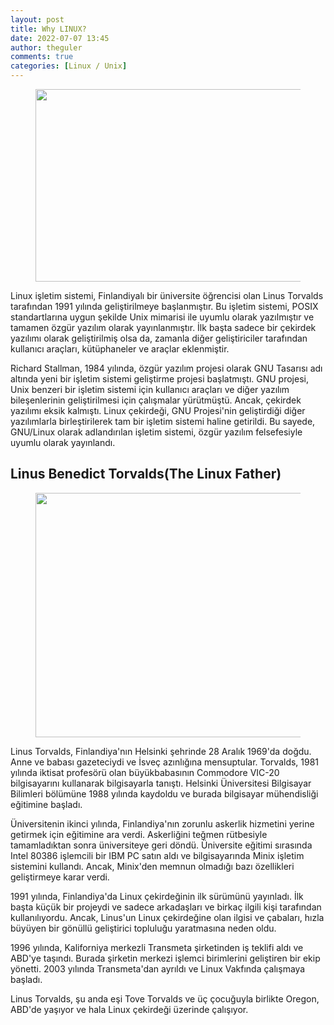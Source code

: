 ```yaml
---
layout: post
title: Why LINUX?
date: 2022-07-07 13:45
author: theguler
comments: true
categories: [Linux / Unix]
---
```

<!-- wp:image {"id":3435,"width":602,"height":308,"sizeSlug":"large","linkDestination":"none"} -->
<figure class="wp-block-image size-large is-resized"><img src="https://farukguler.com/assets/post_images/linux-1.png?w=1024" alt="" class="wp-image-3435" width="602" height="308" /></figure>
<!-- /wp:image -->

<!-- wp:paragraph -->
<p>Linux işletim sistemi, Finlandiyalı bir üniversite öğrencisi olan Linus Torvalds tarafından 1991 yılında geliştirilmeye başlanmıştır. Bu işletim sistemi, POSIX standartlarına uygun şekilde Unix mimarisi ile uyumlu olarak yazılmıştır ve tamamen özgür yazılım olarak yayınlanmıştır. İlk başta sadece bir çekirdek yazılımı olarak geliştirilmiş olsa da, zamanla diğer geliştiriciler tarafından kullanıcı araçları, kütüphaneler ve araçlar eklenmiştir.</p>
<!-- /wp:paragraph -->

<!-- wp:paragraph -->
<p>Richard Stallman, 1984 yılında, özgür yazılım projesi olarak GNU Tasarısı adı altında yeni bir işletim sistemi geliştirme projesi başlatmıştı. GNU projesi, Unix benzeri bir işletim sistemi için kullanıcı araçları ve diğer yazılım bileşenlerinin geliştirilmesi için çalışmalar yürütmüştü. Ancak, çekirdek yazılımı eksik kalmıştı. Linux çekirdeği, GNU Projesi'nin geliştirdiği diğer yazılımlarla birleştirilerek tam bir işletim sistemi haline getirildi. Bu sayede, GNU/Linux olarak adlandırılan işletim sistemi, özgür yazılım felsefesiyle uyumlu olarak yayınlandı.</p>
<!-- /wp:paragraph -->

<!-- wp:heading -->
<h2 class="wp-block-heading">Linus Benedict Torvalds(The Linux Father)</h2>
<!-- /wp:heading -->

<!-- wp:image {"id":3488,"width":588,"height":391,"sizeSlug":"large","linkDestination":"none"} -->
<figure class="wp-block-image size-large is-resized"><img src="https://farukguler.com/assets/post_images/linus-torvalds-1.jpg?w=730" alt="" class="wp-image-3488" width="588" height="391" /></figure>
<!-- /wp:image -->

<!-- wp:paragraph -->
<p>Linus Torvalds, Finlandiya'nın Helsinki şehrinde 28 Aralık 1969'da doğdu. Anne ve babası gazeteciydi ve İsveç azınlığına mensuptular. Torvalds, 1981 yılında iktisat profesörü olan büyükbabasının Commodore VIC-20 bilgisayarını kullanarak bilgisayarla tanıştı. Helsinki Üniversitesi Bilgisayar Bilimleri bölümüne 1988 yılında kaydoldu ve burada bilgisayar mühendisliği eğitimine başladı.</p>
<!-- /wp:paragraph -->

<!-- wp:paragraph -->
<p>Üniversitenin ikinci yılında, Finlandiya'nın zorunlu askerlik hizmetini yerine getirmek için eğitimine ara verdi. Askerliğini teğmen rütbesiyle tamamladıktan sonra üniversiteye geri döndü. Üniversite eğitimi sırasında Intel 80386 işlemcili bir IBM PC satın aldı ve bilgisayarında Minix işletim sistemini kullandı. Ancak, Minix'den memnun olmadığı bazı özellikleri geliştirmeye karar verdi.</p>
<!-- /wp:paragraph -->

<!-- wp:paragraph -->
<p>1991 yılında, Finlandiya'da Linux çekirdeğinin ilk sürümünü yayınladı. İlk başta küçük bir projeydi ve sadece arkadaşları ve birkaç ilgili kişi tarafından kullanılıyordu. Ancak, Linus'un Linux çekirdeğine olan ilgisi ve çabaları, hızla büyüyen bir gönüllü geliştirici topluluğu yaratmasına neden oldu.</p>
<!-- /wp:paragraph -->

<!-- wp:paragraph -->
<p>1996 yılında, Kaliforniya merkezli Transmeta şirketinden iş teklifi aldı ve ABD'ye taşındı. Burada şirketin merkezi işlemci birimlerini geliştiren bir ekip yönetti. 2003 yılında Transmeta'dan ayrıldı ve Linux Vakfında çalışmaya başladı.</p>
<!-- /wp:paragraph -->

<!-- wp:paragraph -->
<p>Linus Torvalds, şu anda eşi Tove Torvalds ve üç çocuğuyla birlikte Oregon, ABD'de yaşıyor ve hala Linux çekirdeği üzerinde çalışıyor.</p>
<!-- /wp:paragraph -->
